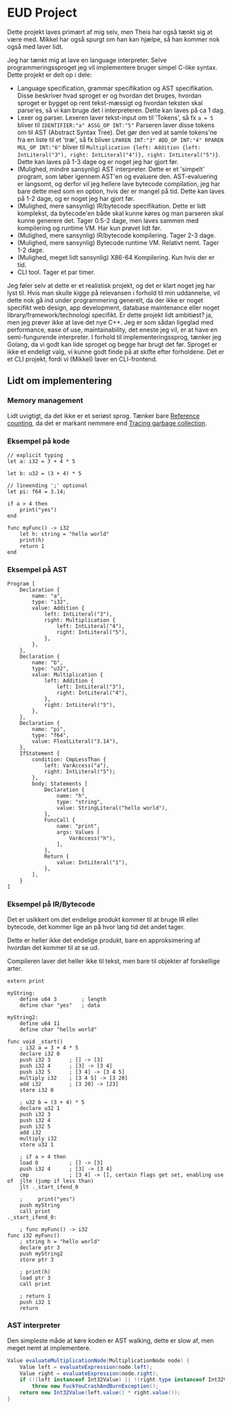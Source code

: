 
# EUD Project

Dette projekt laves primært af mig selv, men Theis har også tænkt sig at være med. Mikkel har også spurgt om han kan hjælpe, så han kommer nok også med laver lidt.

Jeg har tænkt mig at lave en language interpreter. Selve programmeringssproget jeg vil implementere bruger simpel C-like syntax. Dette projekt er delt op i dele:
- Language specification, grammar specifikation og AST specifikation. Disse beskriver hvad sproget er og hvordan det bruges, hvordan sproget er bygget op rent tekst-mæssigt og hvordan teksten skal parse'es, så vi kan bruge det i interpreteren. Dette kan laves på ca 1 dag.
- Lexer og parser. Lexeren laver tekst-input om til 'Tokens', så fx `a = 5` bliver til `IDENTIFIER:"a" ASSG_OP INT:"5"` Parseren laver disse tokens om til AST (Abstract Syntax Tree). Det gør den ved at samle tokens'ne fra en liste til et 'træ', så fx bliver `LPAREN INT:"3" ADD_OP INT:"4" RPAREN MUL_OP INT:"6"` bliver til `Multiplication
 {left: Addition {left: IntLiteral("3"), right: IntLiteral("4")}, right: IntLiteral("5")}`. Dette kan laves på 1-3 dage og er noget jeg har gjort før.
- (Mulighed, mindre sansynlig) AST interpreter. Dette er et 'simpelt' program, som løber igennem AST'en og evaluere den. AST-evaluering er langsomt, og derfor vil jeg hellere lave bytecode compilation, jeg har bare dette med som en option, hvis der er mangel på tid. Dette kan laves på 1-2 dage, og er noget jeg har gjort før.
- (Mulighed, mere sansynlig) IR/bytecode specifikation. Dette er lidt komplekst, da bytecode'en både skal kunne køres og man parseren skal kunne generere det. Tager 0.5-2 dage, men laves sammen med kompilering og runtime VM. Har kun prøvet lidt før. 
- (Mulighed, mere sansynlig) IR/bytecode kompilering. Tager 2-3 dage.
- (Mulighed, mere sansynlig) Bytecode runtime VM. Relativt nemt. Tager 1-2 dage.
- (Mulighed, meget lidt sansynlig) X86-64 Kompilering. Kun hvis der er tid.
- CLI tool. Tager et par timer.

Jeg føler selv at dette er et realistisk projekt, og det er klart noget jeg har lyst til. Hvis man skulle kigge på relevansen i forhold til min uddannelse, vil dette nok gå ind under programmering generelt, da der ikke er noget specifikt web design, app development, database maintenance eller noget library/framework/technologi specifikt. Er dette projekt lidt ambitiøst? ja, men jeg prøver ikke at lave det nye C++. Jeg er som sådan ligeglad med performance, ease of use, maintainability, det eneste jeg vil, er at have en semi-fungurende interpreter. I forhold til implementeringssprog, tænker jeg Golang, da vi godt kan lide sproget og begge har brugt det før. Sproget er ikke et endeligt valg, vi kunne godt finde på at skifte efter forholdene. Det er et CLI projekt, fordi vi (Mikkel) laver en CLI-frontend. 

## Lidt om implementering

### Memory management

Lidt uvigtigt, da det ikke er et seriøst sprog. Tænker bare [Reference counting](https://en.wikipedia.org/wiki/Reference_counting), da det er markant nemmere end [Tracing garbage collection](https://en.wikipedia.org/wiki/Tracing_garbage_collection).

### Eksempel på kode

```
// explicit typing
let a: i32 = 3 + 4 * 5

let b: u32 = (3 + 4) * 5

// lineending ';' optional
let pi: f64 = 3.14;

if a > 4 then
    print("yes")
end

func myFunc() -> i32
    let h: string = "hello world"
    print(h)
    return 1
end
```

### Eksempel på AST

```
Program [
    Declaration {
        name: "a",
        type: "i32",
        value: Addition {
            left: IntLiteral("3"),
            right: Multiplication {
                left: IntLiteral("4"),
                right: IntLiteral("5"),
            },
        },
    },
    Declaration {
        name: "b",
        type: "u32",
        value: Multiplication {
            left: Addition {
                left: IntLiteral("3"),
                right: IntLiteral("4"),
            },
            right: IntLiteral("5"),
        },
    },
    Declaration {
        name: "pi",
        type: "f64",
        value: FloatLiteral("3.14"),
    },
    IfStatement {
        condition: CmpLessThan {
            left: VarAccess("a"),
            right: IntLiteral("5");
        },
        body: Statements [
            Declaration {
                name: "h",
                type: "string",
                value: StringLiteral("hello world"),
            },
            FuncCall {
                name: "print",
                args: Values [
                    VarAccess("h"),
                ],
            },
            Return {
                value: IntLiteral("1"),
            },
        ],
    }
]
```

### Eksempel på IR/Bytecode

Det er usikkert om det endelige produkt kommer til at bruge IR eller bytecode, det kommer lige an på hvor lang tid det andet tager.

Dette er heller ikke det endelige produkt, bare en approksimering af hvordan det kommer til at se ud.

Compileren laver det heller ikke til tekst, men bare til objekter af forskellige arter.

```
extern print

myString:
    define u64 3        ; length
    define char "yes"   ; data
    
myString2:
    define u64 11
    define char "hello world"

func void _start()
    ; i32 a = 3 + 4 * 5
    declare i32 0
    push i32 3      ; [] -> [3]
    push i32 4      ; [3] -> [3 4]
    push i32 5      ; [3 4] -> [3 4 5]
    multiply i32    ; [3 4 5] -> [3 20]
    add i32         ; [3 20] -> [23]
    store i32 0
    
    ; u32 b = (3 + 4) * 5
    declare u32 1
    push i32 3
    push i32 4
    push i32 5
    add i32
    multiply i32
    store u32 1
    
    ; if a > 4 then
    load 0          ; [] -> [3]
    push i32 4      ; [3] -> [3 4]
    cmp             ; [3 4] -> [], certain flags get set, enabling use of  jlte (jump if less than)
    jlt ._start_ifend_0
    
    ;     print("yes")
    push myString
    call print
._start_ifend_0:

    ; func myFunc() -> i32
func i32 myFunc()
    ; string h = "hello world"
    declare ptr 3
    push myString2
    store ptr 3
    
    ; print(h)
    load ptr 3
    call print
    
    ; return 1
    push i32 1
    return
```

### AST interpreter

Den simpleste måde at køre koden er AST walking, dette er slow af, men meget nemt at implementere.

```java
Value evaluateMultiplicationNode(MultiplicationNode node) {
    Value left = evaluateExpression(node.left);
    Value right = evaluateExpression(node.right);
    if (!(left instanceof Int32Value) || !(right.type instanceof Int32Value))
        throw new FuckYouCrashAndBurnException();
    return new Int32Value(left.value() * right.value());
}
```




